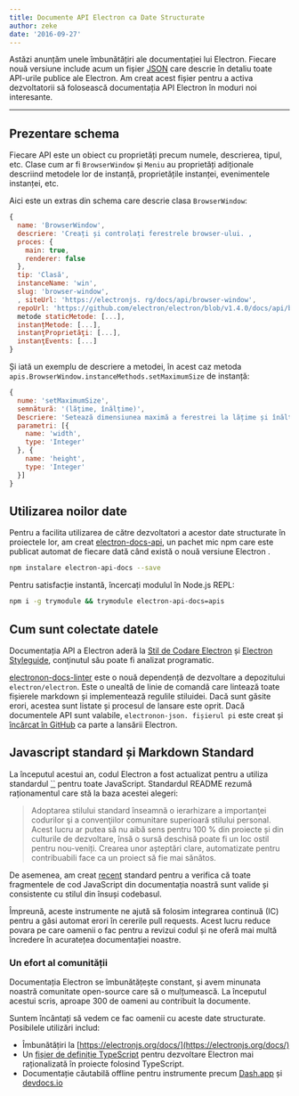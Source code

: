 ```yaml
---
title: Documente API Electron ca Date Structurate
author: zeke
date: '2016-09-27'
---
```


Astăzi anunțăm unele îmbunătățiri ale documentației lui Electron. Fiecare nouă versiune include acum un fișier [JSON](https://github.com/electron/electron/releases/download/v1.4.1/electron-api.json) care descrie în detaliu toate API-urile publice ale Electron. Am creat acest fișier pentru a activa dezvoltatorii să folosească documentația API Electron în moduri noi interesante.

---

## Prezentare schema

Fiecare API este un obiect cu proprietăți precum numele, descrierea, tipul, etc. Clase cum ar fi `BrowserWindow` și `Meniu` au proprietăți adiționale descriind metodele lor de instanță, proprietățile instanței, evenimentele instanței, etc.

Aici este un extras din schema care descrie clasa `BrowserWindow`:

```js
{
  name: 'BrowserWindow',
  descriere: 'Creați și controlați ferestrele browser-ului. ,
  proces: {
    main: true,
    renderer: false
  },
  tip: 'Clasă',
  instanceName: 'win',
  slug: 'browser-window',
  , siteUrl: 'https://electronjs. rg/docs/api/browser-window',
  repoUrl: 'https://github.com/electron/electron/blob/v1.4.0/docs/api/browser-window. d',
  metode staticMetode: [...],
  instanțMetode: [...],
  instanţProprietăţi: [...],
  instanţEvents: [...]
}
```

Și iată un exemplu de descriere a metodei, în acest caz metoda `apis.BrowserWindow.instanceMethods.setMaximumSize` de instanță:

```js
{
  nume: 'setMaximumSize',
  semnătură: '(lățime, înălțime)',
  Descriere: 'Setează dimensiunea maximă a ferestrei la lățime și înălțime. ,
  parametri: [{
    name: 'width',
    type: 'Integer'
  }, {
    name: 'height',
    type: 'Integer'
  }]
}
```

## Utilizarea noilor date

Pentru a facilita utilizarea de către dezvoltatori a acestor date structurate în proiectele lor, am creat [electron-docs-api](https://www.npmjs.com/package/electron-api-docs), un pachet mic npm care este publicat automat de fiecare dată când există o nouă versiune Electron .

```sh
npm instalare electron-api-docs --save
```

Pentru satisfacție instantă, încercați modulul în Node.js REPL:

```sh
npm i -g trymodule && trymodule electron-api-docs=apis
```

## Cum sunt colectate datele

Documentația API a Electron aderă la [Stil de Codare Electron](https://github.com/electron/electron/blob/master/docs/development/coding-style.md) și [Electron Styleguide](https://github.com/electron/electron/blob/master/docs/styleguide.md#readme), conţinutul său poate fi analizat programatic.

[electronon-docs-linter](https://github.com/electron/electron-docs-linter) este o nouă dependență de dezvoltare a depozitului `electron/electron`. Este o unealtă de linie de comandă care lintează toate fișierele markdown și implementează regulile stiluidei. Dacă sunt găsite erori, acestea sunt listate și procesul de lansare este oprit. Dacă documentele API sunt valabile, `electronon-json. fișierul pi` este creat și [încărcat în GitHub](https://github.com/electron/electron/releases/tag/v1.4.1) ca parte a lansării Electron.

## Javascript standard și Markdown Standard

La începutul acestui an, codul Electron a fost actualizat pentru a utiliza standardul [``](http://standardjs.com/) pentru toate JavaScript. Standardul README rezumă raționamentul care stă la baza acestei alegeri:

> Adoptarea stilului standard înseamnă o ierarhizare a importanţei codurilor şi a convenţiilor comunitare superioară stilului personal. Acest lucru ar putea să nu aibă sens pentru 100 % din proiecte și din culturile de dezvoltare, însă o sursă deschisă poate fi un loc ostil pentru nou-veniți. Crearea unor așteptări clare, automatizate pentru contribuabili face ca un proiect să fie mai sănătos.

De asemenea, am creat [recent](https://github.com/zeke/standard-markdown) standard pentru a verifica că toate fragmentele de cod JavaScript din documentația noastră sunt valide și consistente cu stilul din însuși codebasul.

Împreună, aceste instrumente ne ajută să folosim integrarea continuă (IC) pentru a găsi automat erori în cererile pull requests. Acest lucru reduce povara pe care oamenii o fac pentru a revizui codul și ne oferă mai multă încredere în acuratețea documentației noastre.

### Un efort al comunității

Documentația Electron se îmbunătățește constant, și avem minunata noastră comunitate open-source care să o mulțumească. La începutul acestui scris, aproape 300 de oameni au contribuit la documente.

Suntem încântați să vedem ce fac oamenii cu aceste date structurate. Posibilele utilizări includ:

- Îmbunătățiri la [https://electronjs.org/docs/](https://electronjs.org/docs/)
- Un [fișier de definiție TypeScript](https://github.com/electron/electron-docs-linter/blob/master/README.md#typescript-definitions) pentru dezvoltare Electron mai raționalizată în proiecte folosind TypeScript.
- Documentație căutabilă offline pentru instrumente precum [Dash.app](https://kapeli.com/dash) și [devdocs.io](http://devdocs.io/)

